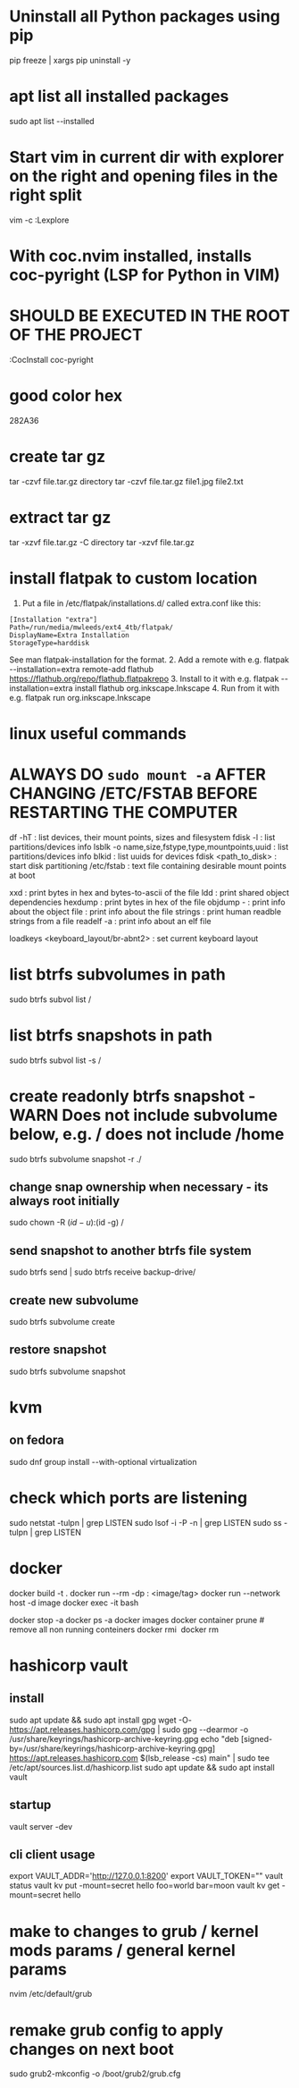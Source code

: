 # Uninstall all Python packages using pip
pip freeze | xargs pip uninstall -y

# apt list all installed packages
sudo apt list --installed

# Start vim in current dir with explorer on the right and opening files in the right split
vim -c :Lexplore

# With coc.nvim installed, installs coc-pyright (LSP for Python in VIM)
# SHOULD BE EXECUTED IN THE ROOT OF THE PROJECT
:CocInstall coc-pyright

# good color hex
282A36

# create tar gz
tar -czvf file.tar.gz directory
tar -czvf file.tar.gz file1.jpg file2.txt

# extract tar gz
tar -xzvf file.tar.gz -C directory
tar -xzvf file.tar.gz

# install flatpak to custom location
1. Put a file in /etc/flatpak/installations.d/ called extra.conf like this:
```
[Installation "extra"]
Path=/run/media/mwleeds/ext4_4tb/flatpak/
DisplayName=Extra Installation
StorageType=harddisk
```
See man flatpak-installation for the format.
2. Add a remote with e.g. flatpak --installation=extra remote-add flathub https://flathub.org/repo/flathub.flatpakrepo
3. Install to it with e.g. flatpak --installation=extra install flathub org.inkscape.Inkscape
4. Run from it with e.g. flatpak run org.inkscape.Inkscape

# linux useful commands
# ALWAYS DO `sudo mount -a` AFTER CHANGING /ETC/FSTAB BEFORE RESTARTING THE COMPUTER #
df -hT : list devices, their mount points, sizes and filesystem
fdisk -l : list partitions/devices info
lsblk -o name,size,fstype,type,mountpoints,uuid : list partitions/devices info
blkid : list uuids for devices
fdisk <path_to_disk> : start disk partitioning
/etc/fstab : text file containing desirable mount points at boot

xxd <file> : print bytes in hex and bytes-to-ascii of the file
ldd <file> : print shared object dependencies 
hexdump <file> : print bytes in hex of the file
objdump -<opt> <file> : print info about the object
file <file> : print info about the file
strings <file>: print human readble strings from a file
readelf -a <file>: print info about an elf file

loadkeys <keyboard_layout/br-abnt2> : set current keyboard layout

# list btrfs subvolumes in path
sudo btrfs subvol list /
# list btrfs snapshots in path
sudo btrfs subvol list -s /
# create readonly btrfs snapshot - WARN Does not include subvolume below, e.g. / does not include /home
sudo btrfs subvolume snapshot -r <btrfs-subvolume> ./<snapname>
## change snap ownership when necessary - its always root initially
sudo chown -R $(id -u):$(id -g) <snapname>/
## send snapshot to another btrfs file system
sudo btrfs send <snapname> | sudo btrfs receive backup-drive/
## create new subvolume
sudo btrfs subvolume create <subvolume-name>
## restore snapshot
sudo btrfs subvolume snapshot <snapname> <subvolume-name>

# kvm
## on fedora
sudo dnf group install --with-optional virtualization

# check which ports are listening
sudo netstat -tulpn | grep LISTEN
sudo lsof -i -P -n | grep LISTEN
sudo ss -tulpn | grep LISTEN

# docker
docker build -t <tag> .
docker run --rm -dp <container-port>:<host-port> <image/tag>
docker run --network host -d image
docker exec -it <container> bash

docker stop -a
docker ps -a
docker images
docker container prune # remove all non running conteiners
docker rmi <image>
docker rm <container>

# hashicorp vault
## install
sudo apt update && sudo apt install gpg
wget -O- https://apt.releases.hashicorp.com/gpg | sudo gpg --dearmor -o /usr/share/keyrings/hashicorp-archive-keyring.gpg
echo "deb [signed-by=/usr/share/keyrings/hashicorp-archive-keyring.gpg] https://apt.releases.hashicorp.com $(lsb_release -cs) main" | sudo tee /etc/apt/sources.list.d/hashicorp.list
sudo apt update && sudo apt install vault

## startup
vault server -dev

## cli client usage
export VAULT_ADDR='http://127.0.0.1:8200'
export VAULT_TOKEN="<Root Token>"
vault status
vault kv put -mount=secret hello foo=world bar=moon
vault kv get -mount=secret hello

# make to changes to grub / kernel mods params / general kernel params
nvim /etc/default/grub
# remake grub config to apply changes on next boot
sudo grub2-mkconfig -o /boot/grub2/grub.cfg
